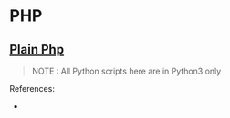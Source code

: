 # PHP

## [Plain Php](plainphp/README.md)

> NOTE : All Python scripts here are in Python3 only

References: 

- 
